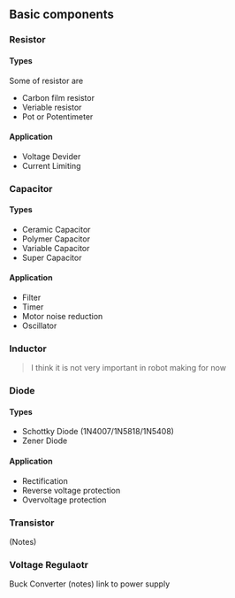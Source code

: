## Basic components

### Resistor



#### Types

Some of resistor are
- Carbon film resistor
- Veriable resistor
- Pot or Potentimeter

#### Application

- Voltage Devider
- Current Limiting

### Capacitor

#### Types

- Ceramic Capacitor
- Polymer Capacitor
- Variable Capacitor
- Super Capacitor

#### Application

- Filter
- Timer
- Motor noise reduction
- Oscillator

### Inductor 

> I think it is not very important in robot making for now

### Diode
#### Types

- Schottky Diode (1N4007/1N5818/1N5408)
- Zener Diode

#### Application

- Rectification
- Reverse voltage protection
- Overvoltage protection

### Transistor

(Notes)

### Voltage Regulaotr

Buck Converter (notes) link to power supply
